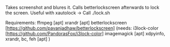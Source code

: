 Takes screenshot and blures it. Calls betterlockscreen afterwards to lock the screen. 
Useful with xautolock -> Call ./lock.sh

Requirements:
ffmpeg [apt]
xrandr [apt]
betterlockscreen [https://github.com/pavanjadhaw/betterlockscreen]
(needs: i3lock-color [https://github.com/PandorasFox/i3lock-color]
	imagemagick [apt]
	xdpyinfo, xrandr, bc, feh [apt]
)
